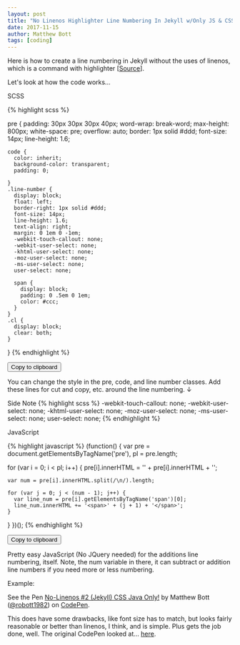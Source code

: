 ```yaml
---
layout: post
title: "No Linenos Highlighter Line Numbering In Jekyll w/Only JS & CSS"
date: 2017-11-15
author: Matthew Bott
tags: [coding]
---
```


Here is how to create a line numbering in Jekyll without the uses of linenos, which is a command with highlighter [<a href="https://jekyllrb.com/docs/templates/#line-numbers" rel="nofollow" target="_blank">Source</a>].

Let's look at how the code works...

<!--more-->

SCSS
<div id="foo4">
{% highlight scss %}

pre {
    padding: 30px 30px 30px 40px;
    word-wrap: break-word;
    max-height: 800px;
    white-space: pre;
    overflow: auto;
    border: 1px solid #ddd;
    font-size: 14px;
    line-height: 1.6;

    code {
      color: inherit;
      background-color: transparent;
      padding: 0;

    }
    .line-number {
      display: block;
      float: left;
      border-right: 1px solid #ddd;
      font-size: 14px;
      line-height: 1.6;
      text-align: right;
      margin: 0 1em 0 -1em;
      -webkit-touch-callout: none;
      -webkit-user-select: none;
      -khtml-user-select: none;
      -moz-user-select: none;
      -ms-user-select: none;
      user-select: none;

      span {
        display: block;
        padding: 0 .5em 0 1em;
        color: #ccc;
      }
    }
    .cl {
      display: block;
      clear: both;
    }
  }
{% endhighlight %}
</div>
<!-- Trigger -->
<button class="btn" data-clipboard-target="#foo4">
Copy to clipboard
</button>

You can change the style in the pre, code, and line number classes.  Add these lines for cut and copy, etc. around the line numbering. ↓

Side Note
{% highlight scss %}
-webkit-touch-callout: none;
-webkit-user-select: none;
-khtml-user-select: none;
-moz-user-select: none;
-ms-user-select: none;
user-select: none;
{% endhighlight %}

JavaScript
<div id="foo5">
{% highlight javascript %}
(function() {
  var pre = document.getElementsByTagName('pre'), pl = pre.length;

  for (var i = 0; i < pl; i++) {
    pre[i].innerHTML = '<span class="line-number"></span>' + pre[i].innerHTML + '<span class="cl"></span>';

    var num = pre[i].innerHTML.split(/\n/).length;

    for (var j = 0; j < (num - 1); j++) {
      var line_num = pre[i].getElementsByTagName('span')[0];
      line_num.innerHTML += '<span>' + (j + 1) + '</span>';
    }
  }
})();
{% endhighlight %}
</div>
<!-- Trigger -->
<button class="btn" data-clipboard-target="#foo5">
Copy to clipboard
</button>

Pretty easy JavaScript (No JQuery needed) for the additions line numbering, itself. Note, the num variable in there, it can subtract or addition line numbers if you need more or less numbering. 

Example:
<p>See the Pen <a href="https://codepen.io/robott1982/pen/rYGwZb/" rel="nofollow" target="_blank">No-Linenos #2 (Jekyll) CSS Java Only!</a> by Matthew Bott (<a href="https://codepen.io/robott1982" rel="nofollow" target="_blank">@robott1982</a>) on <a href="https://codepen.io" rel="nofollow" target="_blank">CodePen</a>.</p>

This does have some drawbacks, like font size has to match, but looks fairly reasonable or better than linenos, I think, and is simple. Plus gets the job done, well. The original CodePen looked at... <a href="https://codepen.io/heiswayi/pen/jyKYyg" rel="nofollow" target="_blank">here</a>.

